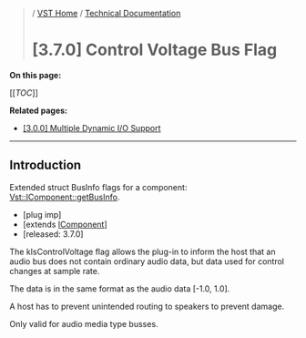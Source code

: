>/ [VST Home](../../../) / [Technical Documentation](../../Index.md)
>
># \[3.7.0\] Control Voltage Bus Flag

**On this page:**

[[_TOC_]]

**Related pages:**

- [\[3.0.0\] Multiple Dynamic I/O Support](../3.0.0/Multiple+Dynamic+IO.md)

---

## Introduction

 Extended struct BusInfo flags for a component: [Vst::IComponent::getBusInfo](https://steinbergmedia.github.io/vst3_doc/vstsdk/classSteinberg_1_1Vst_1_1Component.html#acf3030d7cf275010945d97a071abd2d8).

- \[plug imp\]
- [extends [IComponent](https://steinbergmedia.github.io/vst3_doc/vstinterfaces/classSteinberg_1_1Vst_1_1IComponent.html)]
- \[released: 3.7.0\]

The kIsControlVoltage flag allows the plug-in to inform the host that an audio bus does not contain ordinary audio data, but data used for control changes at sample rate.

The data is in the same format as the audio data \[-1.0, 1.0].

A host has to prevent unintended routing to speakers to prevent damage.

Only valid for audio media type busses.
